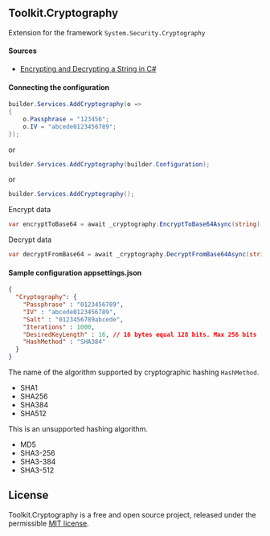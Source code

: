 ## Toolkit.Cryptography

Extension for the framework `System.Security.Cryptography`

#### Sources
- [Encrypting and Decrypting a String in C#](https://code-maze.com/csharp-string-encryption-decryption/)

#### Connecting the configuration

```c#
builder.Services.AddCryptography(o =>
{
    o.Passphrase = "123456";
    o.IV = "abcede0123456789";
});
```
or
```c# 
builder.Services.AddCryptography(builder.Configuration);
```
or
```c# 
builder.Services.AddCryptography();
```

Encrypt data
```c#
var encryptToBase64 = await _cryptography.EncryptToBase64Async(string);
```

Decrypt data
```c#
var decryptFromBase64 = await _cryptography.DecryptFromBase64Async(string);
```

#### Sample configuration appsettings.json

```json lines
{
  "Cryptography": {
    "Passphrase" : "0123456789",
    "IV" : "abcede0123456789",
    "Salt" : "0123456789abcede",
    "Iterations" : 1000,
    "DesiredKeyLength" : 16, // 16 bytes equal 128 bits. Max 256 bits
    "HashMethod" : "SHA384"
  }
}
```

The name of the algorithm supported by cryptographic hashing `HashMethod`.
- SHA1
- SHA256
- SHA384
- SHA512

This is an unsupported hashing algorithm.
- MD5
- SHA3-256
- SHA3-384
- SHA3-512

## License

Toolkit.Cryptography is a free and open source project, released under the permissible [MIT license](LICENSE).


